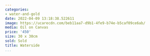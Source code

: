 ```yaml
---
categories:
- water-and-gold
date: 2022-04-09 13:18:38.522611
image: https://ucarecdn.com/beb11aa7-d9b1-4fe9-b74e-b5caf09ce6ab/
media: Oil on Canvas
price: '450'
size: 30 x 30cm
sold: Sold
title: Waterside
...
```

